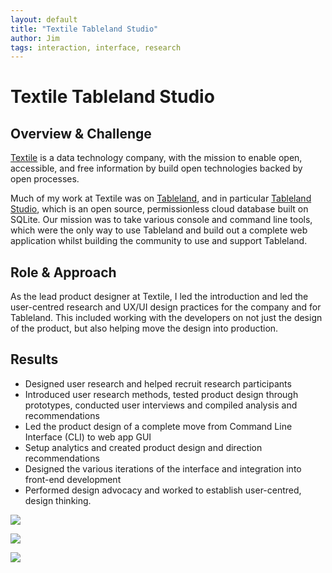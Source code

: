 ```yaml
---
layout: default
title: "Textile Tableland Studio"
author: Jim
tags: interaction, interface, research
---
```


# Textile Tableland Studio

## Overview & Challenge

[Textile](https://www.textile.io) is a data technology company, with the mission to enable open, accessible, and free information by build open technologies backed by open processes.

Much of my work at Textile was on [Tableland](https://tableland.xyz/), and in particular [Tableland Studio](https://studio.tableland.xyz/), which is an open source, permissionless cloud database built on SQLite. Our mission was to take various console and command line tools, which were the only way to use Tableland and build out a complete web application whilst building the community to use and support Tableland.

## Role & Approach

As the lead product designer at Textile, I led the introduction and led the user-centred research and UX/UI design practices for the company and for Tableland. This included working with the developers on not just the design of the product, but also helping move the design into production.

## Results

* Designed user research and helped recruit research participants
* Introduced user research methods, tested product design through prototypes, conducted user interviews and compiled analysis and recommendations
* Led the product design of a complete move from Command Line Interface (CLI) to web app GUI
* Setup analytics and created product design and direction recommendations
* Designed the various iterations of the interface and integration into front-end development
* Performed design advocacy and worked to establish user-centred, design thinking.

![]({{site.url}}assets/images/tablelandstudio-index-1.png)

![]({{site.url}}assets/images/tablelandtudio-dimo-index.png)

![]({{site.url}}assets/images/tablelandstudio-dimo-tabledata.png)